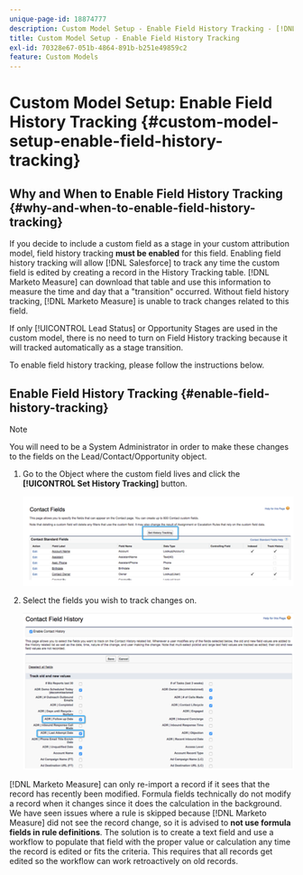 ```yaml
---
unique-page-id: 18874777
description: Custom Model Setup - Enable Field History Tracking - [!DNL Marketo Measure] - Product Documentation
title: Custom Model Setup - Enable Field History Tracking
exl-id: 70328e67-051b-4864-891b-b251e49859c2
feature: Custom Models
---
```

# Custom Model Setup: Enable Field History Tracking {#custom-model-setup-enable-field-history-tracking}

## Why and When to Enable Field History Tracking {#why-and-when-to-enable-field-history-tracking}

If you decide to include a custom field as a stage in your custom attribution model, field history tracking **must be enabled** for this field. Enabling field history tracking will allow [!DNL Salesforce] to track any time the custom field is edited by creating a record in the History Tracking table. [!DNL Marketo Measure] can download that table and use this information to measure the time and day that a "transition" occurred. Without field history tracking, [!DNL Marketo Measure] is unable to track changes related to this field.

If only [!UICONTROL Lead Status] or Opportunity Stages are used in the custom model, there is no need to turn on Field History tracking because it will tracked automatically as a stage transition.

To enable field history tracking, please follow the instructions below.

## Enable Field History Tracking {#enable-field-history-tracking}

>[!NOTE]
>
>You will need to be a System Administrator in order to make these changes to the fields on the Lead/Contact/Opportunity object.

1. Go to the Object where the custom field lives and click the **[!UICONTROL Set History Tracking]** button.

   ![](assets/1.png)

1. Select the fields you wish to track changes on.

   ![](assets/2.png)

[!DNL Marketo Measure] can only re-import a record if it sees that the record has recently been modified. Formula fields technically do not modify a record when it changes since it does the calculation in the background. We have seen issues where a rule is skipped because [!DNL Marketo Measure] did not see the record change, so it is advised to **not use formula fields in rule definitions**. The solution is to create a text field and use a workflow to populate that field with the proper value or calculation any time the record is edited or fits the criteria. This requires that all records get edited so the workflow can work retroactively on old records.
